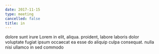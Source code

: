 ```yaml
---
date: 2017-11-15
type: meeting
cancelled: false
title: in
---
```

dolore sunt irure Lorem in elit, aliqua. proident, labore laboris dolor voluptate fugiat ipsum occaecat ea esse do aliquip culpa consequat. nulla nisi ullamco in sed commodo